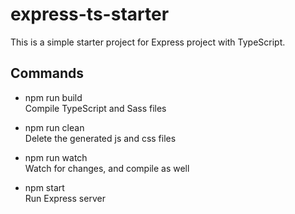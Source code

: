 # express-ts-starter

This is a simple starter project for Express project with TypeScript.

## Commands ##

- npm run build  
  Compile TypeScript and Sass files

- npm run clean  
  Delete the generated js and css files

- npm run watch  
  Watch for changes, and compile as well

- npm start   
  Run Express server


   


